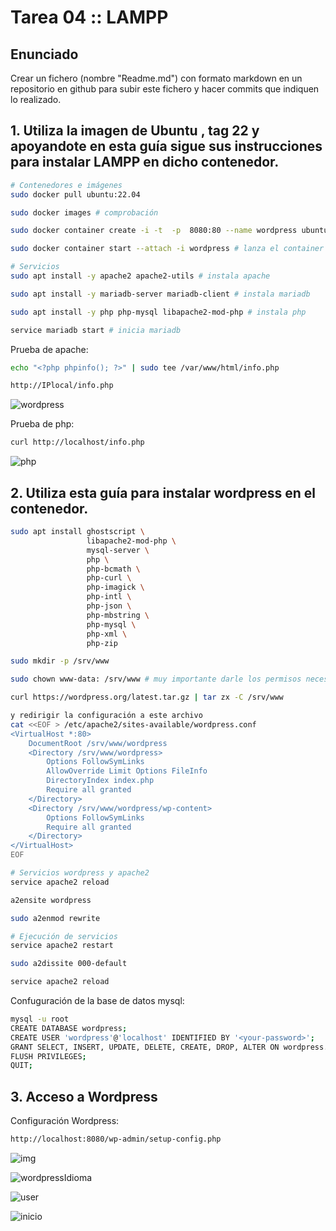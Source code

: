 # Tarea 04 :: LAMPP

## Enunciado
Crear un  fichero (nombre "Readme.md") con formato markdown en un repositorio en github para subir este fichero y hacer commits que indiquen lo realizado.

## 1. Utiliza la imagen de Ubuntu , tag 22 y apoyandote en esta guía sigue sus instrucciones para instalar LAMPP en dicho contenedor.
```bash
# Contenedores e imágenes
sudo docker pull ubuntu:22.04

sudo docker images # comprobación

sudo docker container create -i -t  -p  8080:80 --name wordpress ubuntu:22.04

sudo docker container start --attach -i wordpress # lanza el container

# Servicios 
sudo apt install -y apache2 apache2-utils # instala apache

sudo apt install -y mariadb-server mariadb-client # instala mariadb

sudo apt install -y php php-mysql libapache2-mod-php # instala php

service mariadb start # inicia mariadb
```

Prueba de apache:
```bash
echo "<?php phpinfo(); ?>" | sudo tee /var/www/html/info.php

http://IPlocal/info.php
```
![wordpress](php.png)

Prueba de php:
```bash
curl http://localhost/info.php 
```
![php](phpinfo.png)

## 2. Utiliza esta guía para instalar wordpress en el contenedor.
```bash
sudo apt install ghostscript \
                 libapache2-mod-php \
                 mysql-server \
                 php \
                 php-bcmath \
                 php-curl \
                 php-imagick \
                 php-intl \
                 php-json \
                 php-mbstring \
                 php-mysql \
                 php-xml \
                 php-zip

sudo mkdir -p /srv/www

sudo chown www-data: /srv/www # muy importante darle los permisos necesarios

curl https://wordpress.org/latest.tar.gz | tar zx -C /srv/www

y redirigir la configuración a este archivo
cat <<EOF > /etc/apache2/sites-available/wordpress.conf
<VirtualHost *:80>
    DocumentRoot /srv/www/wordpress
    <Directory /srv/www/wordpress>
        Options FollowSymLinks
        AllowOverride Limit Options FileInfo
        DirectoryIndex index.php
        Require all granted
    </Directory>
    <Directory /srv/www/wordpress/wp-content>
        Options FollowSymLinks
        Require all granted
    </Directory>
</VirtualHost>
EOF

# Servicios wordpress y apache2
service apache2 reload

a2ensite wordpress

sudo a2enmod rewrite

# Ejecución de servicios
service apache2 restart

sudo a2dissite 000-default

service apache2 reload
```

Confuguración de la base de datos mysql:
```bash
mysql -u root
CREATE DATABASE wordpress;
CREATE USER 'wordpress'@'localhost' IDENTIFIED BY '<your-password>';
GRANT SELECT, INSERT, UPDATE, DELETE, CREATE, DROP, ALTER ON wordpress.* TO 'wordpress'@'localhost';
FLUSH PRIVILEGES;
QUIT;
```

## 3. Acceso a Wordpress

Configuración Wordpress:
```bash
http://localhost:8080/wp-admin/setup-config.php
```
![img](wordpress.png)

![wordpressIdioma](idioma.png)

![user](user.png)

![inicio](wordpress2.png)
